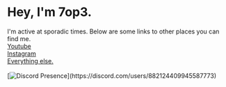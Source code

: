 <!---
7op3/7op3 is a ✨ special ✨ repository because its `README.md` (this file) appears on your GitHub profile.
You can click the Preview link to take a look at your changes.
--->
# Hey, I'm 7op3.
I'm active at sporadic times.
Below are some links to other places you can find me.
<br><a rel="me" href="https://youtube.com/@7op3">Youtube</a>
<br><a rel="me" href="https://instagram.com/autisticrobots">Instagram</a>
<br><a rel="me" href="https://slat.cc/7l">Everything else.</a>
<br>
<br>[![Discord Presence](https://lanyard.cnrad.dev/api/882124409945587773?bg=000&borderRadius=30px&idleMessage=Prob%20asleep%20or%20afk%20(￣﹃￣)...)](https://discord.com/users/882124409945587773)
